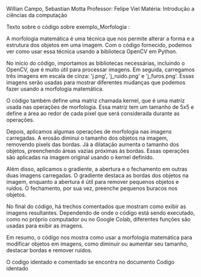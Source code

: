 Willian Campo, Sebastian Motta
Professor: Felipe Viel
Matéria: Introdução a ciências da computação

                                                                                      
Texto sobre o código sobre exemplo_Morfologia :

A morfologia matemática é uma técnica que nos permite alterar a forma e a estrutura dos objetos em uma imagem. Com o código fornecido, podemos ver como usar essa técnica usando a biblioteca OpenCV em Python.

No início do código, importamos as bibliotecas necessárias, incluindo o OpenCV, que é muito útil para processar imagens. Em seguida, carregamos três imagens em escala de cinza: 'j.png', 'j_ruido.png' e 'j_furos.png'. Essas imagens serão usadas para mostrar diferentes mudanças que podemos fazer usando a morfologia matemática.

O código também define uma matriz chamada kernel, que é uma matriz usada nas operações de morfologia. Essa matriz tem um tamanho de 5x5 e define a área ao redor de cada pixel que será considerada durante as operações.

Depois, aplicamos algumas operações de morfologia nas imagens carregadas. A erosão diminui o tamanho dos objetos na imagem, removendo pixels das bordas. Já a dilatação aumenta o tamanho dos objetos, preenchendo áreas vazias próximas às bordas. Essas operações são aplicadas na imagem original usando o kernel definido.

Além disso, aplicamos o gradiente, a abertura e o fechamento em outras duas imagens carregadas. O gradiente destaca as bordas dos objetos na imagem, enquanto a abertura é útil para remover pequenos objetos e ruídos. O fechamento, por sua vez, preenche pequenos buracos nos objetos.

No final do código, há trechos comentados que mostram como exibir as imagens resultantes. Dependendo de onde o código está sendo executado, como no próprio computador ou no Google Colab, diferentes funções são usadas para exibir as imagens.

Em resumo, o código nos mostra como usar a morfologia matemática para modificar objetos em imagens, como diminuir ou aumentar seu tamanho, destacar bordas e remover ruídos.

O codigo identado e comentado se encontra no documento Codigo identado
